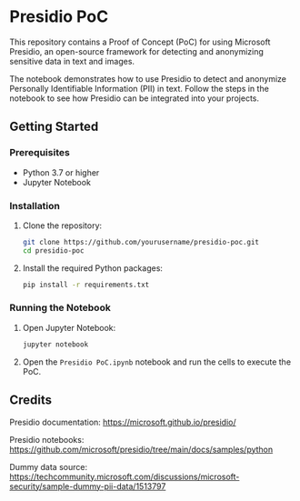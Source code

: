 # Presidio PoC

This repository contains a Proof of Concept (PoC) for using Microsoft Presidio, an open-source framework for detecting and anonymizing sensitive data in text and images.

The notebook demonstrates how to use Presidio to detect and anonymize Personally Identifiable Information (PII) in text. Follow the steps in the notebook to see how Presidio can be integrated into your projects.


## Getting Started

### Prerequisites

- Python 3.7 or higher
- Jupyter Notebook

### Installation

1. Clone the repository:
    ```sh
    git clone https://github.com/yourusername/presidio-poc.git
    cd presidio-poc
    ```

2. Install the required Python packages:
    ```sh
    pip install -r requirements.txt
    ```

### Running the Notebook

1. Open Jupyter Notebook:
    ```sh
    jupyter notebook
    ```

2. Open the `Presidio PoC.ipynb` notebook and run the cells to execute the PoC.


## Credits
Presidio documentation: https://microsoft.github.io/presidio/

Presidio notebooks: https://github.com/microsoft/presidio/tree/main/docs/samples/python

Dummy data source: https://techcommunity.microsoft.com/discussions/microsoft-security/sample-dummy-pii-data/1513797
